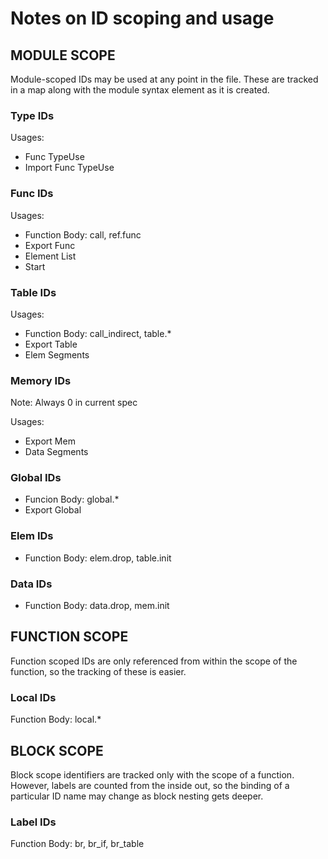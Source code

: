 # Notes on ID scoping and usage

## MODULE SCOPE

Module-scoped IDs may be used at any point in the file. These are tracked in a
map along with the module syntax element as it is created.

### Type IDs
Usages:
* Func TypeUse
* Import Func TypeUse

### Func IDs
Usages:
* Function Body: call, ref.func
* Export Func 
* Element List
* Start

### Table IDs
Usages:
* Function Body: call\_indirect, table.\*
* Export Table
* Elem Segments

### Memory IDs
Note: Always 0 in current spec

Usages:
* Export Mem
* Data Segments

### Global IDs
* Funcion Body: global.\*
* Export Global

### Elem IDs
* Function Body: elem.drop, table.init

### Data IDs
* Function Body: data.drop, mem.init

## FUNCTION SCOPE

Function scoped IDs are only referenced from within the scope of the function,
so the tracking of these is easier.

### Local IDs
Function Body: local.\*

## BLOCK SCOPE

Block scope identifiers are tracked only with the scope of a function. However,
labels are counted from the inside out, so the binding of a particular ID name
may change as block nesting gets deeper.

### Label IDs
Function Body: br, br_if, br_table

